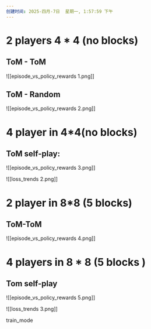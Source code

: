 ```yaml
---
创建时间: 2025-四月-7日  星期一, 1:57:59 下午
---
```



# 2 players  4 \* 4  (no blocks) 
## ToM - ToM 
![[episode_vs_policy_rewards 1.png]]


## ToM - Random
![[episode_vs_policy_rewards 2.png]]

# 4 player in 4\*4(no blocks) 
## ToM self-play: 
![[episode_vs_policy_rewards 3.png]]

![[loss_trends 2.png]]

# 2 player in 8\*8 (5 blocks) 
## ToM-ToM
![[episode_vs_policy_rewards 4.png]]


# 4 players in 8 \* 8 (5 blocks )
## Tom self-play
![[episode_vs_policy_rewards 5.png]]

![[loss_trends 3.png]]


train_mode